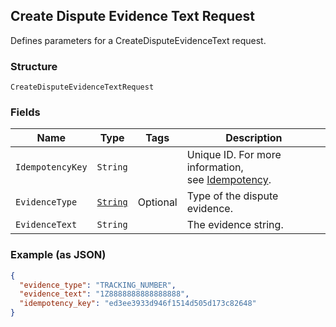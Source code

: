 ## Create Dispute Evidence Text Request

Defines parameters for a CreateDisputeEvidenceText request.

### Structure

`CreateDisputeEvidenceTextRequest`

### Fields

| Name | Type | Tags | Description |
|  --- | --- | --- | --- |
| `IdempotencyKey` | `String` |  | Unique ID. For more information,<br>see [Idempotency](https://developer.squareup.com/docs/docs/working-with-apis/idempotency). |
| `EvidenceType` | [`String`](/doc/models/dispute-evidence-type.md) | Optional | Type of the dispute evidence. |
| `EvidenceText` | `String` |  | The evidence string. |

### Example (as JSON)

```json
{
  "evidence_type": "TRACKING_NUMBER",
  "evidence_text": "1Z8888888888888888",
  "idempotency_key": "ed3ee3933d946f1514d505d173c82648"
}
```

